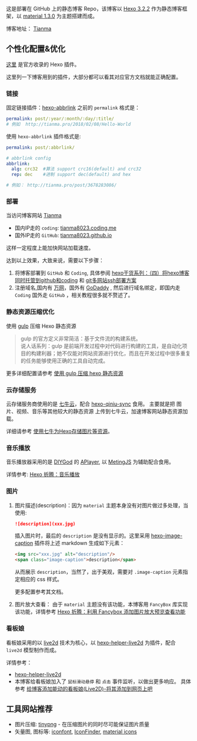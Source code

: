这是部署在 GitHub 上的静态博客 Repo，该博客以 [Hexo 3.2.2](https://github.com/hexojs/hexo) 作为静态博客框架，以 [material 1.3.0](https://github.com/viosey/hexo-theme-material) 为主题搭建而成。

博客地址： [Tianma](http://tianma.pro)

## 个性化配置&优化
[这里](https://hexo.io/plugins/index.html) 是官方收录的 Hexo 插件。

这里列一下博客用到的插件，大部分都可以看其对应官方文档就能正确配置。

### 链接
固定链接插件：[hexo-abbrlink](https://github.com/rozbo/hexo-abbrlink)
之前的 `permalink` 格式是：
```yaml
permalink: post/:year/:month/:day/:title/
# 例如  http://tianma.pro/2018/02/08/Hello-World 
```

使用 `hexo-abbrlink` 插件格式是:
```yaml
permalink: post/:abbrlink/

# abbrlink config
abbrlink:
  alg: crc32  #算法 support crc16(default) and crc32
  rep: dec    #进制 support dec(default) and hex

# 例如： http://tianma.pro/post/3678283086/
```

### 部署
当访问博客网站 [Tianma](http://tianma.pro)
- 国内IP走的 `coding`:  [tianma8023.coding.me](http://tianma8023.coding.me)
- 国外IP走的 `GitHub`:  [tianma8023.github.io](http://tianma8023.github.io)

这样一定程度上能加快网站加载速度。

达到以上效果，大致来说，需要以下步骤：
1. 将博客部署到 `GitHub` 和 `Coding`, 具体参阅   [hexo干货系列：（四）将hexo博客同时托管到github和coding](http://tengj.top/2016/03/06/hexo4/) 和 [git多网站ssh部署方案](http://chitanda.me/2015/06/11/tips-for-setup-hexo/#git%E5%A4%9A%E7%BD%91%E7%AB%99ssh%E9%83%A8%E7%BD%B2%E6%96%B9%E6%A1%88)
2. 注册域名,国内有 [万网](https://wanwang.aliyun.com/)，国外有 [GoDaddy](https://www.godaddy.com/) , 然后进行域名绑定，即国内走 `Coding` 国外走 `GitHub` ，相关教程很多就不赘述了。


### 静态资源压缩优化
使用 [gulp](https://github.com/gulpjs/gulp) 压缩 Hexo 静态资源
> gulp 的官方定义非常简洁：基于文件流的构建系统。<br/>
  说人话系列：gulp 是前端开发过程中对代码进行构建的工具，是自动化项目的构建利器；她不仅能对网站资源进行优化，而且在开发过程中很多重复的任务能够使用正确的工具自动完成。

更多详细配置请参考 [使用 gulp 压缩 hexo 静态资源](https://clearsky.me/hexo-gulp-compress.html)


### 云存储服务
云存储服务商使用的是 [七牛云](https://www.qiniu.com/)，配合 [hexo-qiniu-sync](https://github.com/gyk001/hexo-qiniu-sync) 食用。
主要就是把 图片、视频、音乐等其他较大的静态资源 上传到七牛云，加速博客网站静态资源加载。

详细请参考 [使用七牛为Hexo存储图片等资源](https://yuchen-lea.github.io/2016-01-21-use-qiniu-store-file-for-hexo/)。

### 音乐播放
音乐播放器采用的是 [DIYGod](https://github.com/DIYgod) 的 [APlayer](https://github.com/MoePlayer/APlayer), 以 [MetingJS](https://github.com/metowolf/MetingJS) 为辅助配合食用。

详情参考: [Hexo 折腾：音乐播放](http://tianma.pro/post/3998746934/)

### 图片
1. 图片描述(description)：因为 `material` 主题本身没有对图片做过多处理，当使用:
    ```markdown
    ![description](xxx.jpg)
    ```
    插入图片时，最后的 `description` 是没有显示的。这里采用 [hexo-image-caption](https://github.com/wayou/hexo-image-caption) 插件将上述 markdown 生成如下元素：
    ```html
    <img src="xxx.jpg" alt="description"/>
    <span class="image-caption">description</span>
    ```
    从而展示 `description`，当然了，出于美观，需要对 `.image-caption` 元素指定相应的 css 样式。

    更多配置参考其文档。

2. 图片放大查看： 由于 `material` 主题没有该功能，本博客用 `FancyBox` 库实现该功能，详情参考 [Hexo 折腾：利用 Fancybox 添加图片放大预览查看功能](http://tianma.pro/post/2208308547/)

### 看板娘
看板娘采用的以 [live2d](http://www.live2d.com/en/) 技术为核心，以 [hexo-helper-live2d](https://github.com/EYHN/hexo-helper-live2d) 为插件，配合 `live2d` 模型制作而成。

详情参考： 
- [hexo-helper-live2d](https://github.com/EYHN/hexo-helper-live2d)
- 本博客给看板娘加入了 `鼠标滑动悬停` 和 `点击` 事件监听，以做出更多响应。 具体参考 [给博客添加能动的看板娘(Live2D)-将其添加到网页上吧](https://imjad.cn/archives/lab/add-dynamic-poster-girl-with-live2d-to-your-blog-02)


## 工具网站推荐
- 图片压缩: [tinypng](https://tinypng.com/) - 在压缩图片的同时尽可能保证图片质量
- 矢量图, 图标等: [iconfont](http://iconfont.cn/),  [IconFinder](https://www.iconfinder.com/), [material icons](https://material.io/icons/)